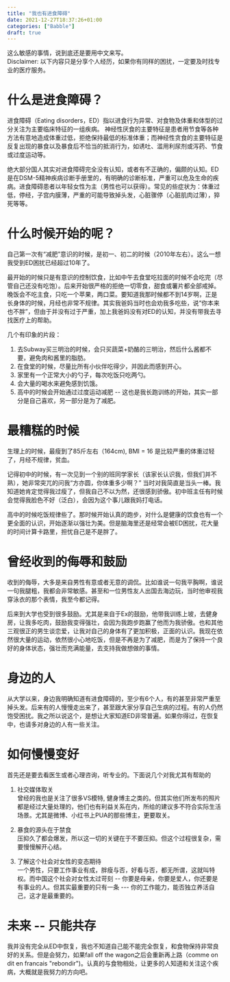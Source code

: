 ```yaml
---
title: "我也有进食障碍"
date: 2021-12-27T18:37:26+01:00
categories: ["Babble"]
draft: true
---
```

这么敏感的事情，说到底还是要用中文来写。  
Disclaimer: 以下内容只是分享个人经历，如果你有同样的困扰，一定要及时找专业的医疗服务。

# 什么是进食障碍？
进食障碍（Eating disorders，ED）指以进食行为异常、对食物及体重和体型的过分关注为主要临床特征的一组疾病。 神经性厌食的主要特征是患者用节食等各种方法有意地造成体重过低，拒绝保持最低的标准体重；而神经性贪食的主要特征是反复出现的暴食以及暴食后不恰当的抵消行为，如诱吐、滥用利尿剂或泻药、节食或过度运动等。

绝大部分国人其实对进食障碍完全没有认知，或者有不正确的，偏颇的认知。ED是在DSM-5精神疾病诊断手册里的，有明确的诊断标准，严重可以危及生命的疾病。进食障碍患者以年轻女性为主（男性也可以获得）。常见的些症状为：体重过低，停经，子宫内膜薄，严重的可能导致掉头发，心脏骤停（心脏肌肉过薄），猝死等等。

# 什么时候开始的呢？
自己第一次有“减肥”意识的时候，是初一、初二的时候（2010年左右）。这么一想我受到ED困扰已经超过10年了。

最开始的时候只是有意识的控制饮食，比如中午去食堂吃拉面的时候不会吃完（尽管自己还没有吃饱）。后来开始很严格的拒绝一切零食，甜食或薯片都全部戒掉。晚饭会不吃主食，只吃一个苹果，两口菜。要知道我那时候都不到14岁啊，正是长身体的时候，月经也非常不规律。其实我爸妈当时也会劝我多吃些，说“你本来也不胖”，但由于并没有过于严重，加上我爸妈没有对ED的认知，并没有带我去寻找医疗上的帮助。

几个有印象的片段：
1. 去Subway买三明治的时候，会只买蔬菜+奶酪的三明治，然后什么酱都不要，避免肉和酱里的脂肪。
2. 在食堂的时候，尽量比所有小伙伴吃得少，并因此而感到开心。
3. 家里有一个正常大小的勺子，每次吃饭只吃两勺。
4. 会大量的喝水来避免感到饥饿。
5. 高中的时候会开始通过过度运动减肥 -- 这也是我长跑训练的开始，其实一部分是自己喜欢，另一部分是为了减肥。

# 最糟糕的时候
生理上的时候，最瘦到了85斤左右（164cm), BMI = 16 是比较严重的体重过轻了，月经不规律，贫血。

记得初中的时候，有一次见到一个别的班同学家长（该家长认识我，但我们并不熟），她非常突兀的问我“方亦圆，你体重多少啊？” 当时对我简直是当头一棒。我知道她肯定觉得我过瘦了，但我自己不以为然，还很感到骄傲。初中班主任有时候会觉得我脸色不好（泛白），会因为这个事儿跟我妈打电话。

高中的时候吃饭规律些了。那时候开始认真的跑步，对什么是健康的饮食也有一个更全面的认识，开始逐渐以强壮为美。但是脑海里还是经常会被ED困扰，花大量的时间计算卡路里，担忧自己是不是胖了。

# 曾经收到的侮辱和鼓励
收到的侮辱，大多是来自男性有意或者无意的调侃。比如谁说一句我平胸啊，谁说一句我腿粗，我都会非常敏感。甚至和一位男性友人出国去海边玩，当时他审视我穿泳衣的那个表情，我至今都记得。

后来到大学也受到很多鼓励。尤其是来自于Ex的鼓励，他带我训练上坡，去健身房，让我多吃肉，鼓励我变得强壮，会因为我跑步跑赢了他而为我骄傲。也和其他三观很正的男生谈恋爱，让我对自己的身体有了更加积极，正面的认识。我现在依然很大量的运动，依然很小心地吃饭，但是不再是为了减肥，而是为了保持一个良好的身体状态，强壮而充满能量，去支持我做想做的事情。

# 身边的人 
从大学以来，身边我明确知道有进食障碍的，至少有6个人，有的甚至非常严重至掉头发。后来有的人慢慢走出来了，甚至跟大家分享自己生病的过程。有的人仍然饱受困扰。我之所以说这个，是想让大家知道ED非常普遍。如果你得过，在恢复中，也请多对身边的人有一些关注。

# 如何慢慢变好 
首先还是要去看医生或者心理咨询，听专业的。下面说几个对我尤其有帮助的
1. 社交媒体取关   
曾经的我也是关注了很多VS模特, 健身博主之类的。但其实他们所发布的照片都是经过大量处理的，他们也有利益关系在内，所给的建议多不符合实际生活场景。尤其是微博、小红书上PUA的那些博主，更要取关。

2. 暴食的源头在于禁食  
压抑久了都会爆发，所以这一切的关键在于不要压抑。但这个过程很复杂，需要慢慢解开心结。

3. 了解这个社会对女性的变态期待  
一个男性，只要工作事业有成，胖瘦与否，好看与否，都无所谓，这就叫特权。而中国这个社会对女性太过苛刻 -- 你要是母亲，你要是爱人，你还要是有事业的人。但其实最重要的只有一条 --- 你的工作能力，能否独立养活自己，这才是最重要的。

# 未来 -- 只能共存  
我并没有完全从ED中恢复，我也不知道自己能不能完全恢复，和食物保持非常良好的关系。但是会努力，如果fall off the wagon之后会重新再上路（comme on dit en francais "rebondir")。认真的与食物相处，让更多的人知道和关注这个疾病，大概就是我努力的方向吧。